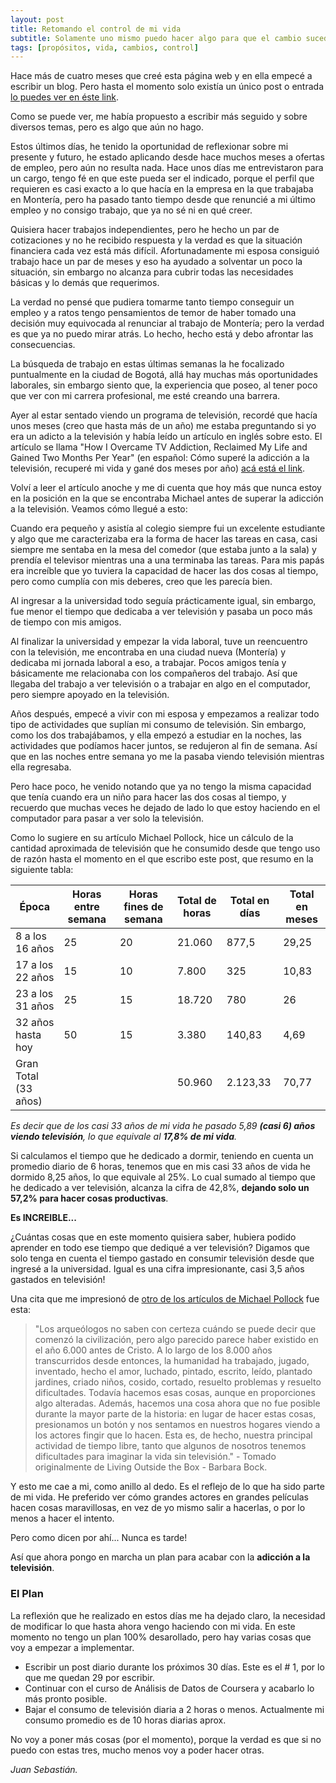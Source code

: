 ```yaml
---
layout: post
title: Retomando el control de mi vida
subtitle: Solamente uno mismo puedo hacer algo para que el cambio suceda
tags: [propósitos, vida, cambios, control]
---
```


Hace más de cuatro meses que creé esta página web y en ella empecé a escribir un blog. Pero hasta el momento solo existía un
único post o entrada [lo puedes ver en éste link](https://sebastianbetancourt.com/blog/2017-09-17-un-nuevo-comienzo/).

Como se puede ver, me había propuesto a escribir más seguido y sobre diversos temas, pero es algo que aún no hago. 

Estos últimos días, he tenido la oportunidad de reflexionar sobre mi presente y futuro, he estado aplicando desde hace muchos 
meses a ofertas de empleo, pero aún no resulta nada. Hace unos días me entrevistaron para un cargo, tengo fé en que 
este pueda ser el indicado, porque el perfil que requieren es casi exacto a lo que hacía en la empresa en la que trabajaba
en Montería, pero ha pasado tanto tiempo desde que renuncié a mi último empleo y no consigo trabajo, que ya no sé ni en qué
creer.

Quisiera hacer trabajos independientes, pero he hecho un par de cotizaciones y no he recibido respuesta y la verdad es que la
situación financiera cada vez está más difícil. Afortunadamente mi esposa consiguió trabajo hace un par de meses y eso ha
ayudado a solventar un poco la situación, sin embargo no alcanza para cubrir todas las necesidades básicas y lo demás
que requerimos.

La verdad no pensé que pudiera tomarme tanto tiempo conseguir un empleo y a ratos tengo pensamientos de temor de haber
tomado una decisión muy equivocada al renunciar al trabajo de Montería; pero la verdad es que ya no puedo mirar atrás. Lo
hecho, hecho está y debo afrontar las consecuencias.

La búsqueda de trabajo en estas últimas semanas la he focalizado puntualmente en la ciudad de Bogotá, allá hay muchas más
oportunidades laborales, sin embargo siento que, la experiencia que poseo, al tener poco que ver con mi carrera profesional,
me esté creando una barrera.

Ayer al estar sentado viendo un programa de televisión, recordé que hacía unos meses (creo que hasta más de un año) 
me estaba preguntando si yo era un adicto a la televisión y había leído un artículo en inglés sobre esto. 
El artículo se llama "How I Overcame TV Addiction, Reclaimed My Life and Gained Two Months Per Year" 
(en español: Cómo superé la adicción a la televisión, recuperé mi vida y gané dos meses por año) 
[acá está el link](https://www.michaeldpollock.com/how-i-overcame-tv-addiction/).

Volví a leer el artículo anoche y me di cuenta que hoy más que nunca estoy en la posición en la que se encontraba Michael
antes de superar la adicción a la televisión. Veamos cómo llegué a esto:

Cuando era pequeño y asistía al colegio siempre fui un excelente estudiante y algo que me caracterizaba era la forma de 
hacer las tareas en casa, casi siempre me sentaba en la mesa del comedor (que estaba junto a la sala) y prendía el televisor
mientras una a una terminaba las tareas. Para mis papás era increíble que yo tuviera la capacidad de hacer las dos cosas
al tiempo, pero como cumplía con mis deberes, creo que les parecía bien.

Al ingresar a la universidad todo seguía prácticamente igual, sin embargo, fue menor el tiempo que dedicaba a ver televisión
y pasaba un poco más de tiempo con mis amigos.

Al finalizar la universidad y empezar la vida laboral, tuve un reencuentro con la televisión, me encontraba en una ciudad
nueva (Montería) y dedicaba mi jornada laboral a eso, a trabajar. Pocos amigos tenía y básicamente me relacionaba con los
compañeros del trabajo. Así que llegaba del trabajo a ver televisión o a trabajar en algo en el computador, pero siempre
apoyado en la televisión.

Años después, empecé a vivir con mi esposa y empezamos a realizar todo tipo de actividades que suplían 
mi consumo de televisión. Sin embargo, como los dos trabajábamos, y ella empezó a estudiar en la noches, las actividades
que podíamos hacer juntos, se redujeron al fin de semana. Así que en las noches entre semana yo me la pasaba viendo televisión
mientras ella regresaba.

Pero hace poco, he venido notando que ya no tengo la misma capacidad que tenía cuando era un niño para hacer las dos cosas al
tiempo, y recuerdo que muchas veces he dejado de lado lo que estoy haciendo en el computador para pasar a ver solo la
televisión.

Como lo sugiere en su artículo Michael Pollock, hice un cálculo de la cantidad aproximada de televisión que he consumido
desde que tengo uso de razón hasta el momento en el que escribo este post, que resumo en la siguiente tabla:

|Época                 |Horas entre semana|Horas fines de semana|Total de horas|Total en días|Total en meses|
|----------------------|------------------|---------------------|--------------|-------------|--------------|
|8 a los 16 años       |25                |20                   |21.060        |877,5        |29,25         |
|17 a los 22 años      |15                |10                   |7.800         |325          |10,83         |
|23 a los 31 años      |25                |15                   |18.720        |780          |26            |
|32 años hasta hoy     |50                |15                   |3.380         |140,83       |4,69          |
|Gran Total (33 años)  |                  |                     |50.960        |2.123,33     |70,77         |

*Es decir que de los casi 33 años de mi vida he pasado 5,89 **(casi 6) años viendo televisión**, lo que equivale al **17,8%
de mi vida**.* 

Si calculamos el tiempo que he dedicado a dormir, teniendo en cuenta un promedio diario de 6 horas, tenemos que en mis
casi 33 años de vida he dormido 8,25 años, lo que equivale al 25%. Lo cual sumado al tiempo que he dedicado a ver televisión,
alcanza la cifra de 42,8%, **dejando solo un 57,2% para hacer cosas productivas**.

**Es INCREIBLE...**

¿Cuántas cosas que en este momento quisiera saber, hubiera podido aprender en todo ese tiempo que dediqué a ver
televisión? Digamos que solo tenga en cuenta el tiempo gastado en consumir televisión desde que ingresé a la universidad.
Igual es una cifra impresionante, casi 3,5 años gastados en televisión!

Una cita que me impresionó de [otro de los artículos de Michael Pollock](https://www.michaeldpollock.com/quotes-tv-addiction/) fue esta:

> "Los arqueólogos no saben con certeza cuándo se puede decir que comenzó la civilización, pero algo parecido parece haber existido en el año 6.000 antes de Cristo. A lo largo de los 8.000 años transcurridos desde entonces, la humanidad ha trabajado, jugado, inventado, hecho el amor, luchado, pintado, escrito, leído, plantado jardines, criado niños, cosido, cortado, resuelto problemas y resuelto dificultades. Todavía hacemos esas cosas, aunque en proporciones algo alteradas. Además, hacemos una cosa ahora que no fue posible durante la mayor parte de la historia: en lugar de hacer estas cosas, presionamos un botón y nos sentamos en nuestros hogares viendo a los actores fingir que lo hacen. Esta es, de hecho, nuestra principal actividad de tiempo libre, tanto que algunos de nosotros tenemos dificultades para imaginar la vida sin televisión." - Tomado originalmente de Living Outside the Box - Barbara Bock.

Y esto me cae a mi, como anillo al dedo. Es el reflejo de lo que ha sido parte de mi vida. He preferido ver cómo grandes
actores en grandes películas hacen cosas maravillosas, en vez de yo mismo salir a hacerlas, o por lo menos a hacer el intento.

Pero como dicen por ahí... Nunca es tarde!

Así que ahora pongo en marcha un plan para acabar con la **adicción a la televisión**.

### El Plan

La reflexión que he realizado en estos días me ha dejado claro, la necesidad de modificar lo que hasta ahora vengo haciendo
con mi vida. En este momento no tengo un plan 100% desarollado, pero hay varias cosas que voy a empezar a implementar.

- Escribir un post diario durante los próximos 30 días. Este es el # 1, por lo que me quedan 29 por escribir.
- Continuar con el curso de Análisis de Datos de Coursera y acabarlo lo más pronto posible.
- Bajar el consumo de televisión diaria a 2 horas o menos. Actualmente mi consumo promedio es de 10 horas diarias aprox.

No voy a poner más cosas (por el momento), porque la verdad es que si no puedo con estas tres, mucho menos voy a poder hacer otras.


*Juan Sebastián.*

